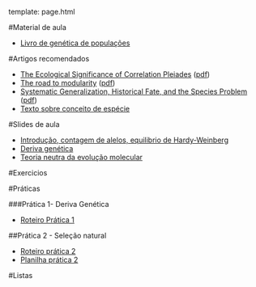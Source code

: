 template: page.html

#Material de aula

<!--- [Ementa da disciplina](/bio208/static/pdfs/ementa.pdf)-->
- [Livro de genética de populações](/bio208/static/pdfs/livro_paulo_otto.pdf)

#Artigos recomendados

- [The Ecological Significance of Correlation Pleiades](http://www.jstor.org/stable/2405824)  ([pdf](/bio208/static/pdfs/artigos/Berg-1960.pdf))
- [The road to modularity](http://www.nature.com/nrg/journal/v9/n12/abs/nrg2267.html) ([pdf](/bio208/static/pdfs/artigos/Wagner_etal-2007.pdf))
- [Systematic Generalization, Historical Fate, and the Species Problem](http://sysbio.oxfordjournals.org/content/42/3/231.abstract) ([pdf](/bio208/static/pdfs/artigos/OHara-1993.pdf))
- [Texto sobre conceito de espécie](/bio208/static/pdfs/artigos/Conceito_especie-Marroig-2008.pdf)

#Slides de aula
 - [Introdução, contagem de alelos, equilibrio de Hardy-Weinberg](/bio208/static/pdfs/2015/aulas/aula1.pdf)
 - [Deriva genética](/bio208/static/pdfs/2015/aulas/aula2.pdf)
 - [Teoria neutra da evolução molecular](/bio208/static/pdfs/2015/aulas/deriva_neutralidade-2015.pdf)
<!--- [Seleção natural](/bio208/static/pdfs/aulas2014/selecao_2014.pdf)-->
<!--- [Seleção natural e deriva](/bio208/static/pdfs/aulas2014/integrando_processos.pdf) ([video](http://iptv.usp.br/portal/video.action?idItem=24406))-->
<!--- [Seleção sexual](/bio208/static/pdfs/aulas2014/selecao_sexual.pdf)-->
<!--- [Desequilibrio de ligação](/bio208/static/pdfs/aulas2014/aula6_ld.pdf) e [evolução do genôma](/bio208/static/pdfs/aulas2014/aula6_genoma.pdf)-->
<!--- [Adaptação e genética quantitativa I](/bio208/static/pdfs/aulas2014/adaptacao_genetica_quantitativa_1.ppt) ([video de 2013](https://www.youtube.com/watch?v=9j9YTVRhUBk))-->
<!--- [Adaptação e genética quantitativa II](/bio208/static/pdfs/aulas2014/adaptacao_genetica_quantitativa_2.ppt) ([video de 2013](https://www.youtube.com/watch?v=pxGpHJPgQRk))-->
<!--- [Unidade de seleção](/bio208/static/pdfs/aulas2014/unidade_de_selecao.ppt) ([video de 2013](https://www.youtube.com/watch?v=T_dOhTe-RYQ))-->
<!--- [Conceito de espécie](/bio208/static/pdfs/aulas2014/conceito_especie.ppt)-->
<!--- [Especiação](/bio208/static/pdfs/aulas2014/especiacao_2014.pdf)-->
<!--- [Coevolução e macroevolução](/bio208/static/pdfs/aulas2014/coevolucao.pptx) ([video 2013](https://www.youtube.com/watch?v=p3kaFDX1GaM))-->
<!--- [Evolução e Desenvolvimento](/bio208/static/pdfs/aulas2014/desenvolvimento_e_evolucao.pptx) ([video 2013 + conceito de espécie](https://www.youtube.com/watch?v=wkAEd4FgiYw))-->

#Exercicios

<!--- [Exercicio 5 - Contagem de alelos e equilibrio Hardy-Weinberg](/bio208/static/pdfs/2015/exercicios/exercicioaula1_5.pdf)-->
<!--- [Solução Exercicio 1](/bio208/static/pdfs/exercicios2014/2014-Sol-exercicio1.pdf)-->

<!--- [Exercicio 2 - Teoria neutra](/bio208/static/pdfs/exercicios2014/2014-exercicio2.pdf)-->
<!--- [Solução Exercicio 2](/bio208/static/pdfs/exercicios2014/2014-Sol-exercicio2.pdf)-->

<!--- [Exercicio 3 - Desequilibrio de ligação](/bio208/static/pdfs/exercicios2014/2014-exercicio3.pdf)-->
<!--- [Solução Exercicio 3](/bio208/static/pdfs/exercicios2014/2014-Sol-exercicio3.pdf)-->

<!--- [Exercicio 4 - Herdabilidade](/bio208/static/pdfs/exercicios2014/2014-exercicio4.pdf)-->

#Práticas

###Prática 1- Deriva Genética

 - [Roteiro Prática 1](/bio208/static/pdfs/2015/roteiros/pratica_1.pdf)

<!--- Link da Planilha para preencher com os dados dos sorteios:-->

<!--- [DIURNO]https://docs.google.com/spreadsheets/d/1GHVJbxSlOjDOkDDckmQNGsYG-E4A77CcSCRTMiChr-8/edit#gid=0 ([Histograma](/bio208/static/pdfs/roteiros_listas/2014-Hist-Diurno-pratica1.pdf) e [Série Temporal](/bio208/static/pdfs/roteiros_listas/2014-TS-Diurno-pratica1.pdf))-->
<!--- [NOTURNO]https://docs.google.com/spreadsheets/d/1z3pJGTEwVpkkzL51oZeSZpygWFbnap8inxPL8w8lm-c/edit#gid=0 ([Histograma](/bio208/static/pdfs/roteiros_listas/2014-Hist-Noturno-pratica1o.pdf) e [Série Temporal](/bio208/static/pdfs/roteiros_listas/2014-TS-Noturno-pratica1.pdf))-->


<!--- [Rotina em R para desenhar os histogramas](/bio208/static/pdfs/roteiros_listas/2014-pratica1-hist.R)-->
<!--- [Rotina para analise combinada das duas turmas](/bio208/static/pdfs/roteiros_listas/2014-analise-feijoes.R)-->

##Prática 2 - Seleção natural

- [Roteiro prática 2](/bio208/static/pdfs/2015/roteiros/pratica2_selecao_populus_v2.doc.docx)
- [Planilha prática 2](/bio208/static/pdfs/2015/roteiros/2015-planilha-pratica2.xlsx)

<!--##Prática 3 - Seleção natural e deriva-->

<!--- [Roteiro prática 3](/bio208/static/pdfs/roteiros_listas/2014-roteiro-pratica3.pdf)-->
<!--- Planilhas prática 3 :-->

<!--- [Diurno](https://docs.google.com/spreadsheets/d/1xFXMwo76CAUCUe8ozyXeIliKd1TGkcc8eJ11mjQt0BA)-->
<!--- [Noturno](https://docs.google.com/spreadsheets/d/1eOEO5_rTXby6lbp0NSWk0OhCsZQ3bTmPo-Xk14dAO_8)-->

#Listas

<!--- [Lista 1](/bio208/static/pdfs/roteiros_listas/2014-roteiro-pratica1.pdf) - [gabarito](/bio208/static/pdfs/roteiros_listas/lista1_gabarito.pdf)-->
<!--- [Lista 2](/bio208/static/pdfs/roteiros_listas/lista2.pdf) - [gabarito](/bio208/static/pdfs/roteiros_listas/lista2_gabarito.pdf)-->
<!--- [Lista 3](/bio208/static/pdfs/roteiros_listas/lista3.pdf) - [gabarito](/bio208/static/pdfs/roteiros_listas/lista3_gabarito.pdf)-->
<!--- [Lista 4](/bio208/static/pdfs/roteiros_listas/lista4.pdf) - [gabarito](/bio208/static/pdfs/roteiros_listas/lista4_gabarito.pdf) -->
<!--- [Planilha de dados para lista 4](/bio208/static/pdfs/roteiros_listas/planilha_lista4.xlsx)-->
<!--- [Tutorial de regressão linear para calculo da herdabilidade](/bio208/static/pdfs/roteiros_listas/Tutorial_RL.pdf)-->
<!--- [Lista 5](/bio208/static/pdfs/roteiros_listas/lista5.pdf) - [gabarito](/bio208/static/pdfs/roteiros_listas/lista5_gabarito.pdf) -->
